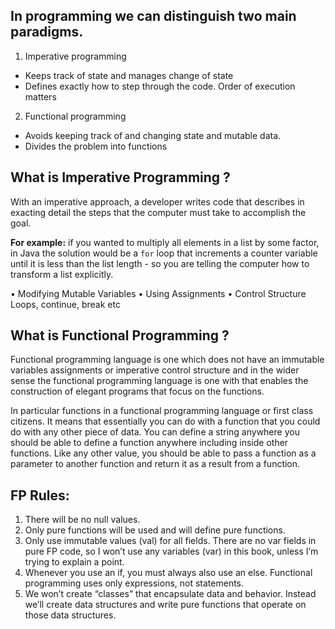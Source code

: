 ## In programming we can distinguish two main paradigms.

 1. Imperative programming
 - Keeps track of state and manages change of state
 - Defines exactly how to step through the code. Order of execution matters

 2. Functional programming
-   Avoids keeping track of and changing state and mutable data.
-   Divides the problem into functions


## What is Imperative Programming ?

With an imperative approach, a developer writes code that describes in exacting detail the steps that the computer must take to accomplish the goal.

**For example:** if you wanted to multiply all elements in a list by some factor, in Java the solution would be a `for` loop that increments a counter variable until it is less than the list length - so you are telling the computer how to transform a list explicitly.

•	Modifying Mutable Variables
•	Using Assignments 
•	Control Structure Loops, continue, break etc

## What is Functional Programming ?
Functional programming language is one which does not have an immutable variables assignments or imperative control structure and in the wider sense the functional programming language is one with that enables the construction of elegant programs that focus on the functions.

In particular functions in a functional programming language or first class citizens. 
It means that essentially you can do with a function that you could do with any other piece of data. You can define a string anywhere you should be able to define a function anywhere including inside other functions. Like any other value, you should be able to pass a function as a parameter to another function and return it as a result from a function.

## FP Rules:
1. There will be no null values.
2. Only pure functions will be used and will define pure functions.
3. Only use immutable values (val) for all fields. There are no var
fields in pure FP code, so I won’t use any variables (var) in this book, unless
I’m trying to explain a point.
4. Whenever you use an if, you must always also use an else. Functional programming uses only expressions, not statements.
5. We won’t create “classes” that encapsulate data and behavior. Instead we’ll
create data structures and write pure functions that operate on those data structures.

<!--stackedit_data:
eyJoaXN0b3J5IjpbLTE1NTk1ODc2MDcsNzM4MDkwNjMwLC0xMT
UwNDEyMTE2LDkwNzEyNzY3MywtMjA4ODc0NjYxMiwyMDM5NjM1
NjIsMTM2NjYxNzMyLDcxNTU4OTkxOSwtMjA5MzkwNDM2NCwxNT
I4NzQxNDc4LC01NjUwMTQ5OTksLTQ1OTk0NjczOCwxMzE2MzU0
MTU2LDIwOTI2NjE1NTksLTcxMDUyODcwLC03MTA1Mjg3MCwtMT
c0NjI1ODMxMywtMTAzNDM1NjUxNywxNDI4OTk3NzI4LC02NTQy
MTE2MTBdfQ==
-->